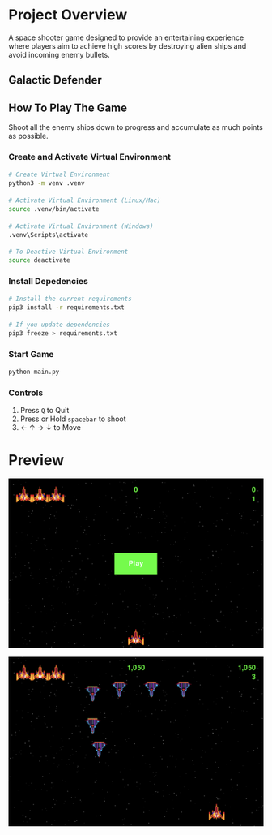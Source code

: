 # Project Overview

A space shooter game designed to provide an entertaining experience where players aim to achieve high scores by destroying alien ships and avoid incoming enemy bullets.

## Galactic Defender

## How To Play The Game

Shoot all the enemy ships down to progress and accumulate as much points as possible.

### Create and Activate Virtual Environment

```bash
# Create Virtual Environment
python3 -m venv .venv

# Activate Virtual Environment (Linux/Mac)
source .venv/bin/activate

# Activate Virtual Environment (Windows)
.venv\Scripts\activate

# To Deactive Virtual Environment
source deactivate
```

### Install Depedencies

```bash
# Install the current requirements
pip3 install -r requirements.txt

# If you update dependencies
pip3 freeze > requirements.txt
```

### Start Game

```bash
python main.py
```

### Controls

1. Press `Q` to Quit
2. Press or Hold `spacebar` to shoot
3. &larr; &uarr; &rarr; &darr; to Move

# Preview

![Start](markdown_img/galactic_defender_start.png)

![Level 3](markdown_img/galactic_defender_level_3.png)
